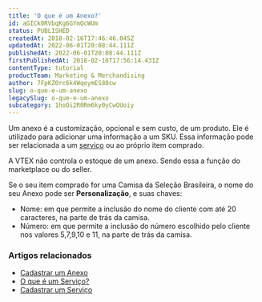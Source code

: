 ```yaml
---
title: 'O que é um Anexo?'
id: aGICk0RVbqKg6GYmQcWUm
status: PUBLISHED
createdAt: 2018-02-16T17:46:46.045Z
updatedAt: 2022-06-01T20:08:44.111Z
publishedAt: 2022-06-01T20:08:44.111Z
firstPublishedAt: 2018-02-16T17:56:14.431Z
contentType: tutorial
productTeam: Marketing & Merchandising
author: 7FpKZ0rc6k4WqeymES80cw
slug: o-que-e-um-anexo
legacySlug: o-que-e-um-anexo
subcategory: 1hoOi2R0Rm6ky0yCwOUoiy
---
```


Um anexo é a customização, opcional e sem custo, de um produto. Ele é utilizado para adicionar uma informação a um SKU. Essa informação pode ser relacionada a um [serviço](/pt/tutorial/o-que-e-um-servico) ou ao próprio item comprado.

<div class = "alert alert-warning">
A VTEX não controla o estoque de um anexo. Sendo essa a função do marketplace ou do seller. 
</div>

Se o seu item comprado for uma Camisa da Seleção Brasileira, o nome do seu Anexo pode ser __Personalização__, e suas chaves:

- Nome: em que permite a inclusão do nome do cliente com até 20 caracteres, na parte de trás da camisa.
- Número: em que permite a inclusão do número escolhido pelo cliente nos valores 5,7,9,10 e 11, na parte de trás da camisa.

### Artigos relacionados
- [Cadastrar um Anexo](https://help.vtex.com/pt/tutorial/cadastrar-um-anexo)
- [O que é um Serviço?](https://help.vtex.com/pt/tutorial/o-que-e-um-servico)
- [Cadastrar um Serviço](https://help.vtex.com/pt/tutorial/criando-servico-para-um-sku)


